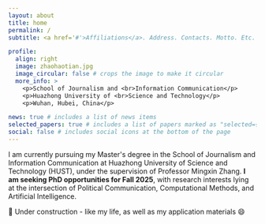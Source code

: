 ```yaml
---
layout: about
title: home
permalink: /
subtitle: <a href='#'>Affiliations</a>. Address. Contacts. Motto. Etc.

profile:
  align: right
  image: zhaohaotian.jpg
  image_circular: false # crops the image to make it circular
  more_info: >
    <p>School of Journalism and <br>Information Communication</p>
    <p>Huazhong University of <br>Science and Technology</p>
    <p>Wuhan, Hubei, China</p>

news: true # includes a list of news items
selected_papers: true # includes a list of papers marked as "selected={true}"
social: false # includes social icons at the bottom of the page
---
```


I am currently pursuing my Master's degree in the School of Journalism and Information Communication at Huazhong University of Science and Technology (HUST), under the supervision of Professor Mingxin Zhang. **I am seeking PhD opportunities for Fall 2025**, with research interests lying at the intersection of Political Communication, Computational Methods, and Artificial Intelligence.


🚧 Under construction - like my life, as well as my application materials 😄